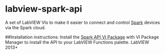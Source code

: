 # labview-spark-api

A set of LabVIEW VIs to make it easier to connect and control [Spark](http://spark.io) devices via the Spark cloud.

##Installation instructions:
Install the [Spark API VI Package](https://github.com/freddiepingpong/labview-spark-api/blob/master/Distribution/fred_visser_lib_spark_api_for_labview-1.0.0.3.vip) with VI Package Manager to install the API to your LabVIEW Functions palette.
LabVIEW 2013+
